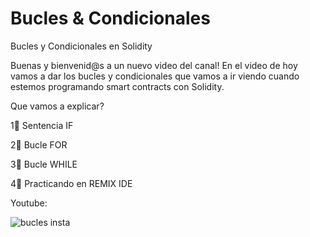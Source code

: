 # Bucles & Condicionales

Bucles y Condicionales en Solidity

Buenas y bienvenid@s a un nuevo video del canal! En el video de hoy vamos a dar los bucles y condicionales que vamos a ir viendo cuando estemos programando smart contracts con Solidity.

Que vamos a explicar?

1⃣ Sentencia IF

2⃣ Bucle FOR

3⃣ Bucle WHILE

4⃣ Practicando en REMIX IDE

Youtube: 

![bucles insta](https://user-images.githubusercontent.com/101588200/171137438-9ff1d457-6cc6-4429-86f7-1aa3435fc534.png)
